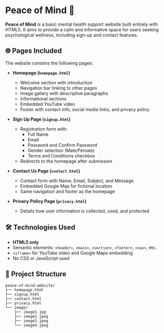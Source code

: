# Peace of Mind 🌿

**Peace of Mind** is a basic mental health support website built entirely with HTML5. It aims to provide a calm and informative space for users seeking psychological wellness, including sign-up and contact features.

## 🌐 Pages Included

The website contains the following pages:

- **Homepage (`homepage.html`)**
  - Welcome section with introduction
  - Navigation bar linking to other pages
  - Image gallery with descriptive paragraphs
  - Informational sections
  - Embedded YouTube video
  - Footer with contact info, social media links, and privacy policy

- **Sign Up Page (`signup.html`)**
  - Registration form with:
    - Full Name
    - Email
    - Password and Confirm Password
    - Gender selection (Male/Female)
    - Terms and Conditions checkbox
  - Redirects to the homepage after submission

- **Contact Us Page (`contact.html`)**
  - Contact form with Name, Email, Subject, and Message
  - Embedded Google Map for fictional location
  - Same navigation and footer as the homepage

- **Privacy Policy Page (`privacy.html`)**
  - Details how user information is collected, used, and protected

## 🛠️ Technologies Used

- **HTML5 only**
- Semantic elements: `<header>`, `<main>`, `<section>`, `<footer>`, `<nav>`, etc.
- `<iframe>` for YouTube video and Google Maps embedding
- No CSS or JavaScript used

## 📁 Project Structure
    peace-of-mind-website/
    ├── homepage.html
    ├── signup.html
    ├── contact.html
    ├── privacy.html
    └── image/
        ├── image1.jpg
        ├── image2.jpeg
        ├── image3.jpeg
        └── image4.jpeg

